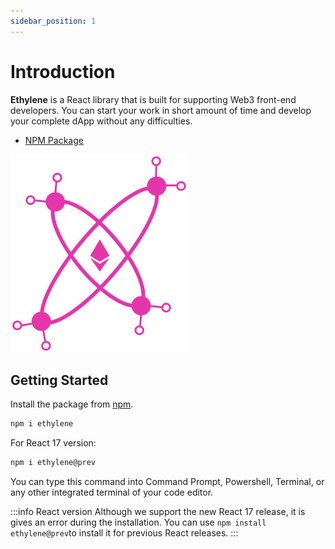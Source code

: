 ```yaml
---
sidebar_position: 1
---
```


# Introduction

**Ethylene** is a React library that is built for supporting Web3 front-end developers. You can start your work in short amount of time and develop your complete dApp without any difficulties.

- [NPM Package](https://www.npmjs.com/package/ethylene)

![img](../static/img/logo-small.png)

## Getting Started

Install the package from [npm](https://www.npmjs.com/package/ethylene).

```bash
npm i ethylene
```

For React 17 version:

```bash
npm i ethylene@prev
```

You can type this command into Command Prompt, Powershell, Terminal, or any other integrated terminal of your code editor.

:::info React version
Although we support the new React 17 release, it is gives an error during the installation. You can use `npm install ethylene@prev`to install it for previous React releases.
:::
